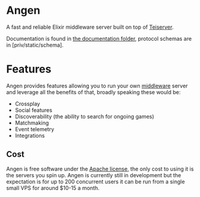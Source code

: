 # Angen
A fast and reliable Elixir middleware server built on top of [Teiserver](https://github.com/Teifion/teiserver).

Documentation is found in [the documentation folder](documentation), protocol schemas are in [priv/static/schema].

# Features
Angen provides features allowing you to run your own [middleware](https://hexdocs.pm/teiserver/Teiserver.html) server and leverage all the benefits of that, broadly speaking these would be:
- Crossplay
- Social features
- Discoverability (the ability to search for ongoing games)
- Matchmaking
- Event telemetry
- Integrations

## Cost
Angen is free software under the [Apache license](LICENSE.txt), the only cost to using it is the servers you spin up. Angen is currently still in development but the expectation is for up to 200 concurrent users it can be run from a single small VPS for around $10-15 a month.
